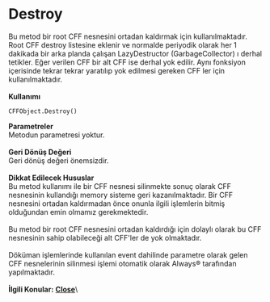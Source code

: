# Destroy

Bu metod bir root CFF nesnesini ortadan kaldırmak için kullanılmaktadır. Root CFF destroy listesine eklenir ve normalde periyodik olarak her 1 dakikada bir arka planda çalışan LazyDestructor (GarbageCollector) ı derhal tetikler. Eğer verilen CFF bir alt CFF ise derhal yok edilir. Aynı fonksiyon içerisinde tekrar tekrar yaratılıp yok edilmesi gereken CFF ler için kullanılmaktadır.\
\
**Kullanımı**

```
CFFObject.Destroy()
```

**Parametreler**\
Metodun parametresi yoktur.\
\
**Geri Dönüş Değeri**\
Geri dönüş değeri önemsizdir.\
\
**Dikkat Edilecek Hususlar**\
Bu metod kullanımı ile bir CFF nesnesi silinmekte sonuç olarak CFF nesnesinin kullandığı memory sisteme geri kazanılmaktadır. Bir CFF nesnesini ortadan kaldırmadan önce onunla ilgili işlemlerin bitmiş olduğundan emin olmamız gerekmektedir.\
\
Bu metod bir root CFF nesnesini ortadan kaldırdığı için dolaylı olarak bu CFF nesnesinin sahip olabileceği alt CFF'ler de yok olmaktadır.\
\
Döküman işlemlerinde kullanılan event dahilinde parametre olarak gelen CFF nesnelerinin silinmesi işlemi otomatik olarak Always® tarafından yapılmaktadır.\
\
**İlgili Konular:** [**Close**](close.md)\
